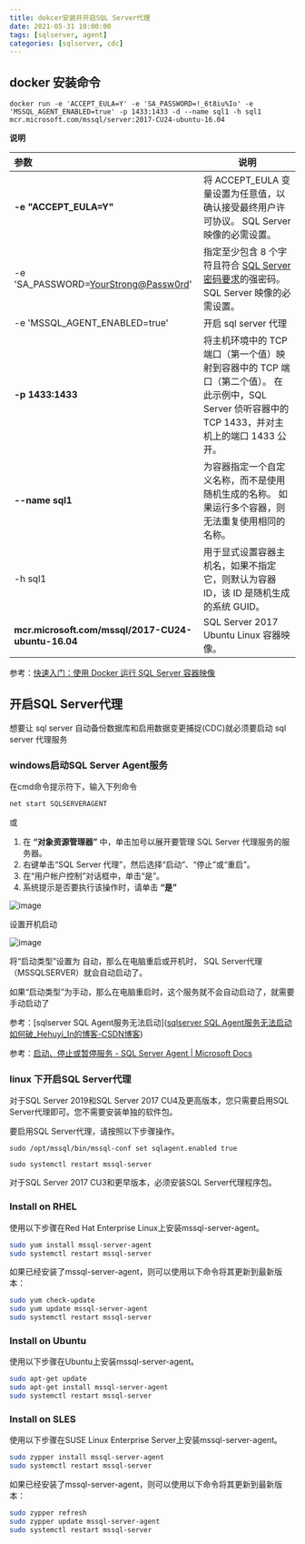```yaml
---
title: dokcer安装并开启SQL Server代理
date: 2021-05-31 10:00:00
tags: [sqlserver, agent]
categories: [sqlserver, cdc]
---
```




## docker 安装命令

```shell
docker run -e 'ACCEPT_EULA=Y' -e 'SA_PASSWORD=!_6t8iu%Io' -e 'MSSQL_AGENT_ENABLED=true' -p 1433:1433 -d --name sql1 -h sql1 mcr.microsoft.com/mssql/server:2017-CU24-ubuntu-16.04
```

**说明**

| 参数                                               | 说明                                                         |
| :------------------------------------------------- | ------------------------------------------------------------ |
| **-e "ACCEPT_EULA=Y"**                             | 将 ACCEPT_EULA 变量设置为任意值，以确认接受最终用户许可协议。 SQL Server 映像的必需设置。 |
| -e 'SA_PASSWORD=<YourStrong@Passw0rd>'             | 指定至少包含 8 个字符且符合 [SQL Server 密码要求](https://docs.microsoft.com/zh-cn/sql/relational-databases/security/password-policy?view=sql-server-ver15)的强密码。 SQL Server 映像的必需设置。 |
| -e 'MSSQL_AGENT_ENABLED=true'                      | 开启 sql server 代理                                         |
| **-p 1433:1433**                                   | 将主机环境中的 TCP 端口（第一个值）映射到容器中的 TCP 端口（第二个值）。 在此示例中，SQL Server 侦听容器中的 TCP 1433，并对主机上的端口 1433 公开。 |
| **--name sql1**                                    | 为容器指定一个自定义名称，而不是使用随机生成的名称。 如果运行多个容器，则无法重复使用相同的名称。 |
| -h sql1                                            | 用于显式设置容器主机名，如果不指定它，则默认为容器 ID，该 ID 是随机生成的系统 GUID。 |
| **mcr.microsoft.com/mssql/2017-CU24-ubuntu-16.04** | SQL Server 2017 Ubuntu Linux 容器映像。                      |

参考：[快速入门：使用 Docker 运行 SQL Server 容器映像](https://docs.microsoft.com/zh-cn/sql/linux/quickstart-install-connect-docker?view=sql-server-ver15&amp;pivots=cs1-bash)



## 开启SQL Server代理

想要让 sql server 自动备份数据库和启用数据变更捕捉(CDC)就必须要启动 sql server 代理服务



### windows启动SQL Server Agent服务

在cmd命令提示符下，输入下列命令

```bash
net start SQLSERVERAGENT
```

或

1. 在 **“对象资源管理器”** 中，单击加号以展开要管理 SQL Server 代理服务的服务器。
2. 右键单击“SQL Server 代理”，然后选择“启动”、“停止”或“重启”。
3. 在“用户帐户控制”对话框中，单击“是”。
4. 系统提示是否要执行该操作时，请单击 **“是”**

![image](https://cdn.jsdelivr.net/gh/peacePiz/image-hosting@master/20210419/image.2zcfku5fp9q0.png)



设置开机启动

![image](https://cdn.jsdelivr.net/gh/peacePiz/image-hosting@master/20210419/image.2oc7otcpsuw0.png)



将“启动类型”设置为 自动，那么在电脑重启或开机时， SQL Server代理（MSSQLSERVER）就会自动启动了。

如果“启动类型”为手动，那么在电脑重启时，这个服务就不会自动启动了，就需要手动启动了

参考：[sqlserver SQL Agent服务无法启动]([sqlserver SQL Agent服务无法启动如何破_Hehuyi_In的博客-CSDN博客](https://blog.csdn.net/Hehuyi_In/article/details/103228691))

参考：[启动、停止或暂停服务 - SQL Server Agent | Microsoft Docs](https://docs.microsoft.com/zh-cn/sql/ssms/agent/start-stop-or-pause-the-sql-server-agent-service?view=sql-server-ver15)

### linux 下开启SQL Server代理

对于SQL Server 2019和SQL Server 2017 CU4及更高版本，您只需要启用SQL Server代理即可。您不需要安装单独的软件包。

要启用SQL Server代理，请按照以下步骤操作。

```shell
sudo /opt/mssql/bin/mssql-conf set sqlagent.enabled true  

sudo systemctl restart mssql-server
```



对于SQL Server 2017 CU3和更早版本，必须安装SQL Server代理程序包。

### Install on RHEL

使用以下步骤在Red Hat Enterprise Linux上安装mssql-server-agent。

```bash
sudo yum install mssql-server-agent
sudo systemctl restart mssql-server
```



如果已经安装了mssql-server-agent，则可以使用以下命令将其更新到最新版本：

```bash
sudo yum check-update
sudo yum update mssql-server-agent
sudo systemctl restart mssql-server
```

### Install on Ubuntu

使用以下步骤在Ubuntu上安装mssql-server-agent。

```bash
sudo apt-get update 
sudo apt-get install mssql-server-agent
sudo systemctl restart mssql-server
```

### Install on SLES

使用以下步骤在SUSE Linux Enterprise Server上安装mssql-server-agent。

```bash
sudo zypper install mssql-server-agent
sudo systemctl restart mssql-server
```

如果已经安装了mssql-server-agent，则可以使用以下命令将其更新到最新版本：

```bash
sudo zypper refresh
sudo zypper update mssql-server-agent
sudo systemctl restart mssql-server
```


